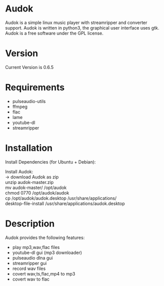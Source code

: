 Audok
======
Audok is a simple linux music player with streamripper and converter support. Audok is written in python3, the graphical user interface uses gtk. Audok is a free software under the GPL license.


Version
======
Current Version is 0.6.5


Requirements
======
- pulseaudio-utils
- ffmpeg
- flac
- lame
- youtube-dl
- streamripper


Installation
======

Install Dependencies (for Ubuntu + Debian):<br/>

Install Audok:<br/>
-> download Audok as zip<br/>
unzip audok-master.zip<br/>
mv audok-master/ /opt/audok<br/>
chmod 0770 /opt/audok/audok<br/>
cp /opt/audok/audok.desktop /usr/share/applications/<br/>
desktop-file-install /usr/share/applications/audok.desktop<br/>


Description
======
Audok provides the following features:
- play mp3,wav,flac files
- youtube-dl gui (mp3 downloader)
- pulseaudio dlna gui
- streamripper gui
- record wav files
- covert wav,ts,flac,mp4 to mp3
- covert wav to flac
